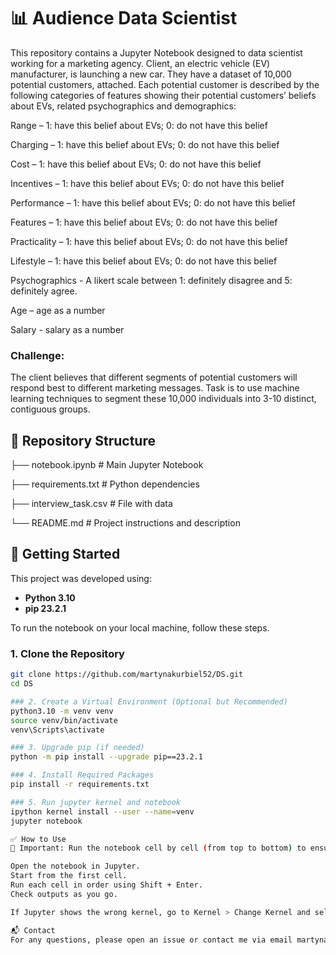 # 📊 Audience Data Scientist

This repository contains a Jupyter Notebook designed to data scientist working for a marketing agency. Client, an electric vehicle (EV) manufacturer, is launching a new car. They have a dataset of 10,000 potential customers, attached. Each potential customer is described by the following categories of features showing their potential customers’ beliefs about EVs, related psychographics and demographics:

Range – 1: have this belief about EVs; 0: do not have this belief

Charging – 1: have this belief about EVs; 0: do not have this belief

Cost – 1: have this belief about EVs; 0: do not have this belief

Incentives – 1: have this belief about EVs; 0: do not have this belief

Performance – 1: have this belief about EVs; 0: do not have this belief

Features – 1: have this belief about EVs; 0: do not have this belief

Practicality – 1: have this belief about EVs; 0: do not have this belief

Lifestyle – 1: have this belief about EVs; 0: do not have this belief

Psychographics - A likert scale between 1: definitely disagree and 5: definitely agree.

Age – age as a number

Salary - salary as a number

### Challenge:

The client believes that different segments of potential customers will respond best to different marketing messages. Task is to use machine learning techniques to segment these 10,000 individuals into 3-10 distinct, contiguous groups. 

## 📁 Repository Structure

├── notebook.ipynb # Main Jupyter Notebook

├── requirements.txt # Python dependencies

├── interview_task.csv # File with data

└── README.md # Project instructions and description


## 🚀 Getting Started

This project was developed using:

- **Python 3.10**
- **pip 23.2.1**

To run the notebook on your local machine, follow these steps.

### 1. Clone the Repository
```bash
git clone https://github.com/martynakurbiel52/DS.git
cd DS

### 2. Create a Virtual Environment (Optional but Recommended)
python3.10 -m venv venv
source venv/bin/activate      
venv\Scripts\activate

### 3. Upgrade pip (if needed)
python -m pip install --upgrade pip==23.2.1

### 4. Install Required Packages
pip install -r requirements.txt

### 5. Run jupyter kernel and notebook
ipython kernel install --user --name=venv
jupyter notebook

✅ How to Use
🔁 Important: Run the notebook cell by cell (from top to bottom) to ensure correct execution and proper variable state.

Open the notebook in Jupyter.
Start from the first cell.
Run each cell in order using Shift + Enter.
Check outputs as you go.

If Jupyter shows the wrong kernel, go to Kernel > Change Kernel and select the environment with Python 3.10.

📬 Contact
For any questions, please open an issue or contact me via email martynakurbiel52@gmail.com
